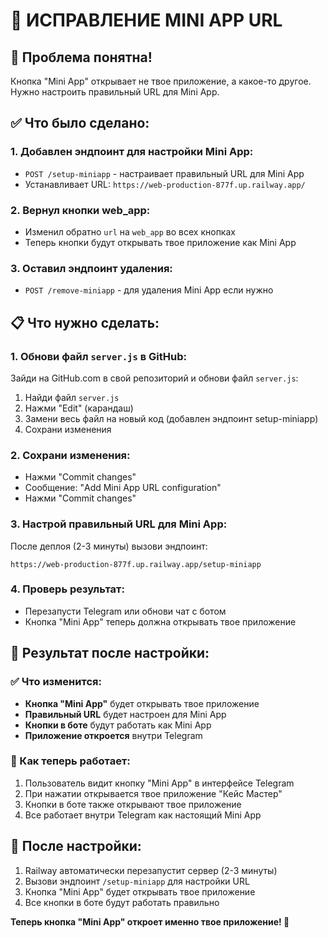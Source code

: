 # 🔧 ИСПРАВЛЕНИЕ MINI APP URL

## 🎯 Проблема понятна!

Кнопка "Mini App" открывает не твое приложение, а какое-то другое. Нужно настроить правильный URL для Mini App.

## ✅ Что было сделано:

### 1. Добавлен эндпоинт для настройки Mini App:
- `POST /setup-miniapp` - настраивает правильный URL для Mini App
- Устанавливает URL: `https://web-production-877f.up.railway.app/`

### 2. Вернул кнопки web_app:
- Изменил обратно `url` на `web_app` во всех кнопках
- Теперь кнопки будут открывать твое приложение как Mini App

### 3. Оставил эндпоинт удаления:
- `POST /remove-miniapp` - для удаления Mini App если нужно

## 📋 Что нужно сделать:

### 1. Обнови файл `server.js` в GitHub:
Зайди на GitHub.com в свой репозиторий и обнови файл `server.js`:

1. Найди файл `server.js`
2. Нажми "Edit" (карандаш)
3. Замени весь файл на новый код (добавлен эндпоинт setup-miniapp)
4. Сохрани изменения

### 2. Сохрани изменения:
- Нажми "Commit changes"
- Сообщение: "Add Mini App URL configuration"
- Нажми "Commit changes"

### 3. Настрой правильный URL для Mini App:
После деплоя (2-3 минуты) вызови эндпоинт:
```
https://web-production-877f.up.railway.app/setup-miniapp
```

### 4. Проверь результат:
- Перезапусти Telegram или обнови чат с ботом
- Кнопка "Mini App" теперь должна открывать твое приложение

## 🎯 Результат после настройки:

### ✅ Что изменится:
- **Кнопка "Mini App"** будет открывать твое приложение
- **Правильный URL** будет настроен для Mini App
- **Кнопки в боте** будут работать как Mini App
- **Приложение откроется** внутри Telegram

### 🔄 Как теперь работает:
1. Пользователь видит кнопку "Mini App" в интерфейсе Telegram
2. При нажатии открывается твое приложение "Кейс Мастер"
3. Кнопки в боте также открывают твое приложение
4. Все работает внутри Telegram как настоящий Mini App

## 🚀 После настройки:
1. Railway автоматически перезапустит сервер (2-3 минуты)
2. Вызови эндпоинт `/setup-miniapp` для настройки URL
3. Кнопка "Mini App" будет открывать твое приложение
4. Все кнопки в боте будут работать правильно

**Теперь кнопка "Mini App" откроет именно твое приложение! 🎉**
